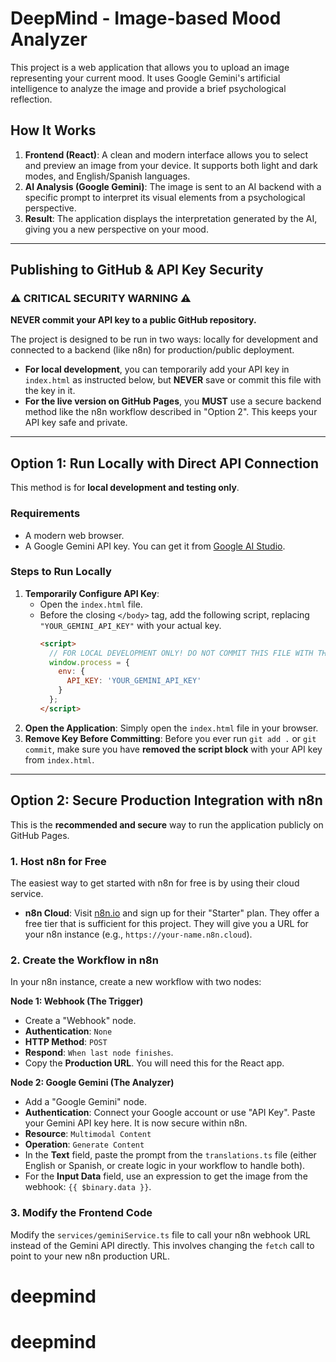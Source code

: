 # DeepMind - Image-based Mood Analyzer

This project is a web application that allows you to upload an image representing your current mood. It uses Google Gemini's artificial intelligence to analyze the image and provide a brief psychological reflection.

## How It Works

1.  **Frontend (React)**: A clean and modern interface allows you to select and preview an image from your device. It supports both light and dark modes, and English/Spanish languages.
2.  **AI Analysis (Google Gemini)**: The image is sent to an AI backend with a specific prompt to interpret its visual elements from a psychological perspective.
3.  **Result**: The application displays the interpretation generated by the AI, giving you a new perspective on your mood.

---

## Publishing to GitHub & API Key Security

### :warning: CRITICAL SECURITY WARNING :warning:
**NEVER commit your API key to a public GitHub repository.**

The project is designed to be run in two ways: locally for development and connected to a backend (like n8n) for production/public deployment.

- **For local development**, you can temporarily add your API key in `index.html` as instructed below, but **NEVER** save or commit this file with the key in it.
- **For the live version on GitHub Pages**, you **MUST** use a secure backend method like the n8n workflow described in "Option 2". This keeps your API key safe and private.

---

## Option 1: Run Locally with Direct API Connection

This method is for **local development and testing only**.

### Requirements

*   A modern web browser.
*   A Google Gemini API key. You can get it from [Google AI Studio](https://aistudio.google.com/app/apikey).

### Steps to Run Locally

1.  **Temporarily Configure API Key**: 
    *   Open the `index.html` file.
    *   Before the closing `</body>` tag, add the following script, replacing `"YOUR_GEMINI_API_KEY"` with your actual key.
        ```html
        <script>
          // FOR LOCAL DEVELOPMENT ONLY! DO NOT COMMIT THIS FILE WITH THE KEY.
          window.process = {
            env: {
              API_KEY: 'YOUR_GEMINI_API_KEY'
            }
          };
        </script>
        ```
2.  **Open the Application**: Simply open the `index.html` file in your browser.
3.  **Remove Key Before Committing**: Before you ever run `git add .` or `git commit`, make sure you have **removed the script block** with your API key from `index.html`.

---

## Option 2: Secure Production Integration with n8n

This is the **recommended and secure** way to run the application publicly on GitHub Pages.

### 1. Host n8n for Free

The easiest way to get started with n8n for free is by using their cloud service.

*   **n8n Cloud**: Visit [n8n.io](https://n8n.io/) and sign up for their "Starter" plan. They offer a free tier that is sufficient for this project. They will give you a URL for your n8n instance (e.g., `https://your-name.n8n.cloud`).

### 2. Create the Workflow in n8n

In your n8n instance, create a new workflow with two nodes:

**Node 1: Webhook (The Trigger)**
*   Create a "Webhook" node.
*   **Authentication**: `None`
*   **HTTP Method**: `POST`
*   **Respond**: `When last node finishes`.
*   Copy the **Production URL**. You will need this for the React app.

**Node 2: Google Gemini (The Analyzer)**
*   Add a "Google Gemini" node.
*   **Authentication**: Connect your Google account or use "API Key". Paste your Gemini API key here. It is now secure within n8n.
*   **Resource**: `Multimodal Content`
*   **Operation**: `Generate Content`
*   In the **Text** field, paste the prompt from the `translations.ts` file (either English or Spanish, or create logic in your workflow to handle both).
*   For the **Input Data** field, use an expression to get the image from the webhook: `{{ $binary.data }}`.

### 3. Modify the Frontend Code

Modify the `services/geminiService.ts` file to call your n8n webhook URL instead of the Gemini API directly. This involves changing the `fetch` call to point to your new n8n production URL.
# deepmind
# deepmind
